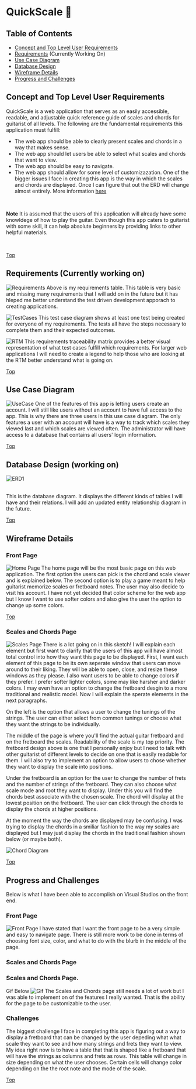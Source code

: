 # QuickScale :guitar:
## Table of Contents
* [Concept and Top Level User Requirements](#concept-and-top-level-user-requirements)
* [Requirements](#requirements) (Currently Working On)
* [Use Case Diagram](#use-case-diagram)
* [Database Design](#database-design)
* [Wireframe Details](#wireframe-details)
* [Progress and Challenges](#progress-and-challenges)



## Concept and Top Level User Requirements
QuickScale is a web application that serves as an easily accessible, readable, and adjustable quick reference guide of scales and chords for guitarist of all levels. The following are the fundamental requirements this application must fulfill:
* The web app should be able to clearly present scales and chords in a way that makes sense.
* The web app should let users be able to select what scales and chords that want to view.
* The web app should be easy to navigate.
* The web app should allow for some level of customizazation.
One of the bigger issues I face in creating this app is the way in which the scales and chords are displayed. Once I can figure that out the ERD will change almost entirely. More information [here](#challenges)

<br/>

**Note** It is assumed that the users of this application will already have some knowldege of how to play the guitar. Even though this app caters to guitarist with some skill, it can help absolute beginners by providing links to other helpful materials.

<br/>

[Top](#table-of-contents)

## Requirements (Currently working on)
![Requirements](https://github.com/jpolanco94/QuickScale/blob/master/Documentation/RequirementsTable20190925.jpg)
Above is my requirements table. This table is very basic and missing many requirements that I will add on in the future but it has hleped me better understand the test driven development apporach to creating applications. 

![TestCases](https://github.com/jpolanco94/QuickScale/blob/master/Documentation/TestCase20190925.jpg)
This test case diagram shows at least one test being created for everyone of my requirements. The tests all have the steps necessary to complete them and their expected outcomes.

![RTM](https://github.com/jpolanco94/QuickScale/blob/master/Documentation/RTM_20190926.jpg)
This requirements traceability matrix provides a better visual representation of what test cases fulfill which requirements. For larger web applications I will need to create a legend to help those who are looking at the RTM better understand what is going on.

[Top](#table-of-contents)

## Use Case Diagram
![UseCase](https://github.com/jpolanco94/QuickScale/blob/master/Documentation/UseCase.jpeg)
One of the features of this app is letting users create an account. I will still like users without an account to have full access to the app. This is why there are three users in this use case diagram. The only features a user with an account will have is a way to track which scales they viewed last and which scales are viewed often. The administrator will have access to a database that contains all users' login information.

[Top](#table-of-contents)

## Database Design (working on)
![ERD1](https://github.com/jpolanco94/QuickScale/blob/master/Documentation/DatabaseDiagram.JPG)

<br/>
This is the database diagram. It displays the different kinds of tables I will have and their relations. I will add an updated entity relationship diagram in the future.

[Top](#table-of-contents)

## Wireframe Details
### Front Page
![Home Page](https://github.com/jpolanco94/QuickScale/blob/master/Documentation/Home%20Page%20Quick%20Scale.jpeg)
The home page will be the most basic page on this web application. The first option the users can pick is the chord and scale viewer and
is explained below. The second option is to play a game meant to help guitarist memorize scales or fretboard notes. The user may also 
decide to visit his account. I have not yet decided that color scheme for the web app but I know I want to use softer colors and also
give the user the option to change up some colors.

[Top](#table-of-contents)

### Scales and Chords Page
![Scales Page](https://github.com/jpolanco94/QuickScale/blob/master/Documentation/ABluesScale.jpeg)
There is a lot going on in this sketch! I will explain each element but first want to clarify that the users of this app will have
almost total control into how they want this page to be displayed. First, I want each element of this page to be its own seperate 
window that users can move around to their liking. They will be able to open, close, and resize these windows as they please. I also want users to be able to change colors if they prefer. I prefer softer lighter colors, some may like harsher and darker colors. I may even have an option to change the fretboard desgin to a more traditional and realistic model. Now I will explain the sperate elements
in the next paragraphs.

On the left is the option that allows a user to change the tunings of the strings. The user can either select from common tunings or
choose what they want the strings to be individually.

The middle of the page is where you'll find the actual guitar fretboard and on the fretboard the scales. Readability of the scale 
is my top priority. The fretboard design above is one that I personally enjoy but I need to talk with other guitarist of different levels
to decide on one that is easily readable for them. I will also try to implement an option to allow users to chose whether they want to 
display the scale into positions.

Under the fretboard is an option for the user to change the number of frets and the number of strings of the fretboard. They can also choose 
what scale mode and root they want to display. Under this you will find the chords best associate with the chosen scale. The chord will display
at the lowest position on the fretboard. The user can click through the chords to display the chords at higher positions.

At the moment the way the chords are displayed may be confusing. I was trying to display the chords in a smiliar fashion to the way my scales
are displayed but I may just display the chords in the traditional fashion 
shown below (or maybe both).

![Chord Diagram](https://d1i98lg1qi3tmd.cloudfront.net/media/W1siZiIsIjIwMTcvMDgvMzEvNjNmcmMwNm5qOV8xNTFfQTdfY2hvcmQuZ2lmIl1d?sha=1853ac47634b5abc)

[Top](#table-of-contents)

## Progress and Challenges
Below is what I have been able to accomplish on Visual Studios on the front end.
### Front Page

![Front Page](https://github.com/jpolanco94/QuickScale/blob/master/Prototype/Documentation/FrontPage.JPG)
I have stated that I want the front page to be a very simple and easy to navigate page. There is still more work to be done 
in terms of choosing font size, color, and what to do with the blurb in the middle of the page.

### Scales and Chords Page

### Scales and Chords Page.
Gif Below
![Gif](https://github.com/jpolanco94/QuickScale/blob/master/Prototype/Sources/UsingApp.gif)
The Scales and Chords page still needs a lot of work but I was able to implement on of the features I really wanted. That is the ability for the page to be customizable to the user. 

### Challenges
The biggest challenge I face in completing this app is figuring out a way to display a fretboard that can be changed by the user depeding what what scale they want to see and how many strings and frets they want to view. My idea right now is to have a table that that is shaped like a fretboard that will have the strings as columns and frets as rows. This table will change in size depending on what the user chooses. Certain cells will change color depending on the the root note and the mode of the scale. 

[Top](#table-of-contents)
